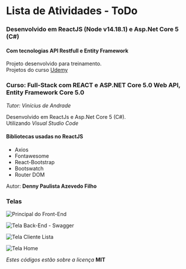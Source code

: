 # Lista de Atividades - ToDo

### Desenvolvido em ReactJS (Node v14.18.1) e Asp.Net Core 5 (C#)

#### Com tecnologias API Restfull e Entity Framework

Projeto desenvolvido para treinamento.  
Projetos do curso [Udemy](https://www.udemy.com/course/seja-full-stack-com-react-redux-e-aspnetcore-efcore/learn/lecture/27747346?start=0#overview)

### Curso: Full-Stack com REACT e ASP.NET Core 5.0 Web API, Entity Framework Core 5.0

_Tutor: Vinícius de Andrade_

Desenvolvido em ReactJs e Asp.Net Core 5 (C#).  
Utilizando _Visual Studio Code_

#### Bibliotecas usadas no ReactJS

-   Axios
-   Fontawesome
-   React-Bootstrap
-   Bootswatch
-   Router DOM

Autor: **Denny Paulista Azevedo Filho**

### Telas

![Principal do Front-End](https://mdcursos.dev.br/img/TreinaAula/toasp5atividade.png)

![Tela Back-End - Swagger](https://mdcursos.dev.br/img/TreinaAula/toasp5back.png)

![Tela Cliente Lista](https://md.dev.br/img/TreinaAula/toasp5clientelista.png)

![Tela Home](https://md.dev.br/img/TreinaAula/toasp5home.png)

_Estes códigos estão sobre a licença_ **MIT**
